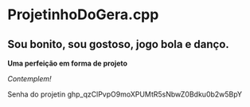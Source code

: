# ProjetinhoDoGera.cpp
## Sou bonito, sou gostoso, jogo bola e danço.


**Uma perfeição em forma de projeto**

*Contemplem!*

Senha do projetin 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

